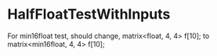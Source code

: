 # HalfFloatTestWithInputs

For min16float test, should change,
matrix<float, 4, 4> f[10];
to
matrix<min16float, 4, 4> f[10];
